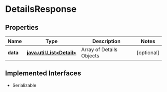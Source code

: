 

# DetailsResponse


## Properties

Name | Type | Description | Notes
------------ | ------------- | ------------- | -------------
**data** | [**java.util.List&lt;Detail&gt;**](Detail.md) | Array of Details Objects |  [optional]


## Implemented Interfaces

* Serializable


